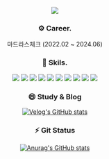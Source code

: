 <div align = 'center'>
<p align='center'>
    <img src="https://capsule-render.vercel.app/api?type=transparent&fontColor=143ee5&text=Hello&height=130&fontSize=40&desc=I'm%20Yejun%20&descAlignY=75&descAlign=60"/>
</p>

<h3>⚙️ Career. </h3>
마드라스체크 (2022.02 ~ 2024.06)

<h3>🌱 Skils. </h3> 
<img src="https://img.shields.io/badge/Java-FF3366?style=flat-square&logo=Java&logoColor=white"/>
<img src="https://img.shields.io/badge/Spring-66CC99?style=flat-square&logo=Spring&logoColor=white"/>
<img src="https://img.shields.io/badge/Express-124566?style=flat-square&logo=Express&logoColor=white"/>

<img src="https://img.shields.io/badge/PostgreSQL-456333?style=flat-square&logo=PostgreSQL&logoColor=white"/>
<img src="https://img.shields.io/badge/Mysql-456333?style=flat-square&logo=Mysql&logoColor=white"/>
<img src="https://img.shields.io/badge/Redis-456333?style=flat-square&logo=Redis&logoColor=white"/>

<img src="https://img.shields.io/badge/AWS-FF9900?style=flat-square&logo=AmazonAWS&logoColor=white"/>
<img src="https://img.shields.io/badge/Nginx-349900?style=flat-square&logo=Nginx&logoColor=white"/>
<img src="https://img.shields.io/badge/Apache-349900?style=flat-square&logo=Apache&logoColor=white"/>
<img src="https://img.shields.io/badge/Docker-349900?style=flat-square&logo=Docker&logoColor=white"/>

<h3>😄 Study & Blog</h3>

[![Velog's GitHub stats](https://velog-readme-stats.vercel.app/api?name=nujey1104)](https://velog.io/@nujey1104/posts)

<h3> ⚡ Git Status </h3>

[![Anurag's GitHub stats](https://github-readme-stats.vercel.app/api?username=yejun4911)](https://github.com/anuraghazra/github-readme-stats)

</div>
